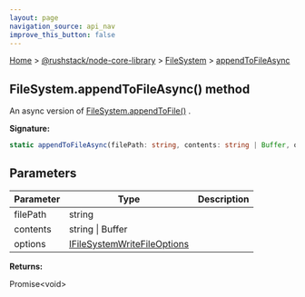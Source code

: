 ```yaml
---
layout: page
navigation_source: api_nav
improve_this_button: false
---
```



[Home](./index.md) &gt; [@rushstack/node-core-library](./node-core-library.md) &gt; [FileSystem](./node-core-library.filesystem.md) &gt; [appendToFileAsync](./node-core-library.filesystem.appendtofileasync.md)

## FileSystem.appendToFileAsync() method

An async version of [FileSystem.appendToFile()](./node-core-library.filesystem.appendtofile.md) .

<b>Signature:</b>

```typescript
static appendToFileAsync(filePath: string, contents: string | Buffer, options?: IFileSystemWriteFileOptions): Promise<void>;
```

## Parameters

|  Parameter | Type | Description |
|  --- | --- | --- |
|  filePath | string |  |
|  contents | string \| Buffer |  |
|  options | [IFileSystemWriteFileOptions](./node-core-library.ifilesystemwritefileoptions.md) |  |

<b>Returns:</b>

Promise&lt;void&gt;
